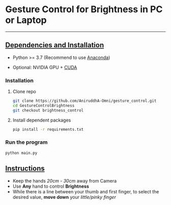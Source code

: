 # Gesture Control for Brightness in PC or Laptop
***
## <u>Dependencies and Installation</u>

- Python >= 3.7 (Recommend to use [Anaconda](https://www.anaconda.com/download/#linux))

- Optional: NVIDIA GPU + [CUDA](https://developer.nvidia.com/cuda-downloads)


### Installation

1. Clone repo

    ```bash
    git clone https://github.com/AniruddhA-Omni/gesture_control.git
    cd GestureControlBrightness
    git checkout brightness_control
    ```
2. Install dependent packages
    ```bash
    pip install -r requirements.txt
   ```

### Run the program
   ```
   python main.py
   ```

## <u>Instructions</u>
- Keep the hands <i>20cm - 30cm</i> away from Camera
- Use <b>Any</b> hand to control <b>Brightness</b>
- While there is a line between your thumb and first finger, to select the desired value, <b>move 
down</b> your <i>little/pinky finger<i>
  
